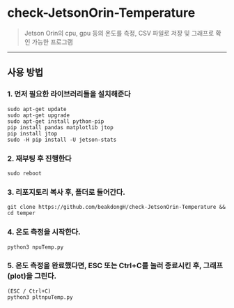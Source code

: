 # check-JetsonOrin-Temperature
> Jetson Orin의 cpu, gpu 등의 온도를 측정, CSV 파일로 저장 및 그래프로 확인 가능한 프로그램

------------
## 사용 방법
### **1. 먼저 필요한 라이브러리들을 설치해준다**
```
sudo apt-get update
sudo apt-get upgrade
sudo apt-get install python-pip
pip install pandas matplotlib jtop
pip install jtop
sudo -H pip install -U jetson-stats
```

### **2. 재부팅 후 진행한다**
```
sudo reboot
```

### **3. 리포지토리 복사 후, 폴더로 들어간다.**
```
git clone https://github.com/beakdongH/check-JetsonOrin-Temperature && cd temper
```

### **4. 온도 측정을 시작한다.**
```
python3 npuTemp.py
```

### **5. 온도 측정을 완료했다면, ESC 또는 Ctrl+C를 눌러 종료시킨 후, 그래프(plot)을 그린다.**
```
(ESC / Ctrl+C)
python3 pltnpuTemp.py
```
